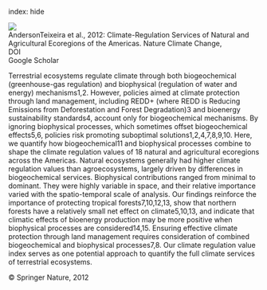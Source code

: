index: hide

<div class="Citation">
    <div class="Citation-thumb CitationThumb-linked"  data-href="https://doi.org/10.1038/nclimate1346">
      <img src="https://static.claimspace.cloud/climate-study-static/refs/thumbs/11/AndersonTeixeira_et_al_2012-thumb.png" />
    </div>

  <div class="Citation-body">
    <div class="Citation-text">AndersonTeixeira et al., 2012: Climate-Regulation Services of Natural and Agricultural Ecoregions of the Americas. <span class="Article-journal">Nature Climate Change, </span><span class="Article-volume"></span></div>
    <div class="Citation-links">
      <div class="CitationLink" data-href="https://doi.org/10.1038/nclimate1346">
        <div class="CitationLink-icon CitationLink-Doi"></div>
        <div class="CitationLink-text">DOI</div>
      </div>
      <div class="CitationLink" data-href="https://scholar.google.com/scholar?q=10.1038/nclimate1346">
        <div class="CitationLink-icon CitationLink-Scholar"></div>
        <div class="CitationLink-text">Google Scholar</div>
      </div>
    </div>
  </div>
</div>

Terrestrial ecosystems regulate climate through both biogeochemical (greenhouse-gas regulation) and biophysical (regulation of water and energy) mechanisms1,2. However, policies aimed at climate protection through land management, including REDD+ (where REDD is Reducing Emissions from Deforestation and Forest Degradation)3 and bioenergy sustainability standards4, account only for biogeochemical mechanisms. By ignoring biophysical processes, which sometimes offset biogeochemical effects5,6, policies risk promoting suboptimal solutions1,2,4,7,8,9,10. Here, we quantify how biogeochemical11 and biophysical processes combine to shape the climate regulation values of 18 natural and agricultural ecoregions across the Americas. Natural ecosystems generally had higher climate regulation values than agroecosystems, largely driven by differences in biogeochemical services. Biophysical contributions ranged from minimal to dominant. They were highly variable in space, and their relative importance varied with the spatio-temporal scale of analysis. Our findings reinforce the importance of protecting tropical forests7,10,12,13, show that northern forests have a relatively small net effect on climate5,10,13, and indicate that climatic effects of bioenergy production may be more positive when biophysical processes are considered14,15. Ensuring effective climate protection through land management requires consideration of combined biogeochemical and biophysical processes7,8. Our climate regulation value index serves as one potential approach to quantify the full climate services of terrestrial ecosystems.

<div class="Citation-copy">
&copy; Springer Nature, 2012
</div>
